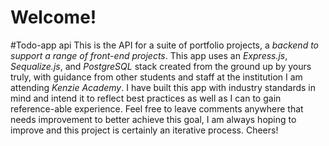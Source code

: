 # Welcome!
#Todo-app api
This is the API for a suite of portfolio projects, a *backend to support a range of front-end projects*. This app uses an *Express.js*, *Sequalize.js*, and *PostgreSQL* stack created from the ground up by yours truly, with guidance from other students and staff at the institution I am attending *Kenzie Academy*. I have built this app with industry standards in mind and intend it to reflect best practices as well as I can to gain reference-able experience. Feel free to leave comments anywhere that needs improvement to better achieve this goal, I am always hoping to improve and this project is certainly an iterative process. Cheers!
